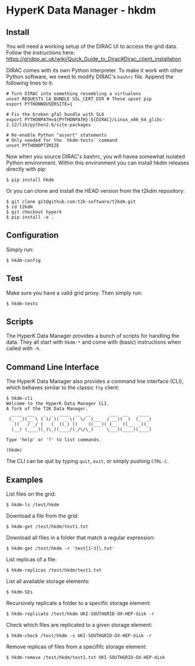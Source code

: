 HyperK Data Manager - hkdm
==========================

Install
-------

You will need a working setup of the DIRAC UI to access the grid data.
Follow the instructions here:
https://gridpp.ac.uk/wiki/Quick_Guide_to_Dirac#Dirac_client_installation

DIRAC comes with its own Python interpreter. To make it work with other Python
software, we need to modify DIRAC's `bashrc` file. Append the following lines
to it:

    # Turn DIRAC into something resembling a virtualenv
    unset REQUESTS_CA_BUNDLE SSL_CERT_DIR # These upset pip
    export PYTHONNOUSERSITE=1

    # Fix the broken gfal bundle with SL6
    export PYTHONPATH=${PYTHONPATH}:${DIRAC}/Linux_x86_64_glibc-2.12/lib/python2.6/site-packages

    # Re-enable Python "assert" statements
    # Only needed for the `hkdm-tests` command
    unset PYTHONOPTIMIZE

Now when you source DIRAC's bashrc, you will havea somewhat isolated Python
environment. Within this environment you can install hkdm releases directly
with pip:

    $ pip install hkdm

Or you can clone and install the HEAD version from the t2kdm repository:

    $ git clone git@github.com:t2k-software/t2kdm.git
    $ cd t2kdm
    $ git checkout hyperk
    $ pip install -e .

Configuration
-------------

Simply run:

    $ hkdm-config

Test
----

Make sure you have a valid grid proxy.
Then simply run:

    $ hkdm-tests

Scripts
-------

The HyperK Data Manager provides a bunch of scripts for handling the data.
They all start with `hkdm-*` and come with (basic) instructions when called with `-h`.

Command Line Interface
----------------------

The HyperK Data Manager also provides a command line interface (CLI),
which behaves similar to the classic `ftp` client:

    $ hkdm-cli
    Welcome to the HyperK Data Manager CLI.
    A fork of the T2K Data Manager.
      ____  ___   _  _  ____  __  __       ___  __    ____
     (_  _)(__ \ ( )/ )(  _ \(  \/  )___  / __)(  )  (_  _)
       )(   / _/ |   (  )(_) ))    ((___)( (__  )(__  _)(_
      (__) (____)(_)\_)(____/(_/\/\_)     \___)(____)(____)

    Type 'help' or '?' to list commands.

    (hkdm)

The CLI can be quit by typing `quit`, `exit`, or simply pushing `CTRL-C`.

Examples
--------

List files on the grid:

    $ hkdm-ls /test/hkdm

Download a file from the grid:

    $ hkdm-get /test/hkdm/test1.txt

Download all files in a folder that match a regular expression:

    $ hkdm-get /test/hkdm -r 'test[1-3]\.txt'

List replicas of a file:

    $ hkdm-replicas /test/hkdm/test1.txt

List all available storage elements:

    $ hkdm-SEs

Recursively replicate a folder to a specific storage element:

    $ hkdm-replicate /test/hkdm UKI-SOUTHGRID-OX-HEP-disk -r

Check which files are replicated to a given storage element:

    $ hkdm-check /test/hkdm -s UKI-SOUTHGRID-OX-HEP-disk -r

Remove replicas of files from a specififc storage element:

    $ hkdm-remove /test/hkdm/test1.txt UKI-SOUTHGRID-OX-HEP-disk
